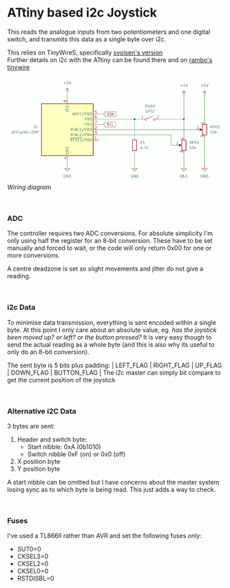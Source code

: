 # ATtiny based i2c Joystick

This reads the analogue inputs from two potentiometers and one digital switch, and transmits this data as a single byte over i2c.

This relies on TinyWireS, specifically [svoisen's version](https://github.com/svoisen/TinyWire)\
Further details on i2c with the ATtiny can be found there and on [rambo's tinywire](https://github.com/rambo/TinyWire)

![Wiring](images/wiring.png)
*Wiring diagram*

<br/>

### ADC
The controller requires two ADC conversions. For absolute simplicity I'm only using half the register for an 8-bit conversion. These have to be set manually and forced to wait, or the code will only return 0x00 for one or more conversions.

A centre deadzone is set so slight movements and jitter do not give a reading.

<br/>

### i2c Data
To minimise data transmission, everything is sent encoded within a single byte. At this point I only care about an absolute value, eg. *has the joystick been moved up? or left? or the button pressed?* It is very easy though to send the actual reading as a whole byte (and this is also why its useful to only do an 8-bit conversion).

The sent byte is 5 bits plus padding:
| LEFT_FLAG | RIGHT_FLAG | UP_FLAG | DOWN_FLAG | BUTTON_FLAG | 
The i2c master can simply bit compare to get the current position of the joystick

<br/>

### Alternative i2C Data
3 bytes are sent:
1. Header and switch byte:
    * Start nibble: 0xA (0b1010)
    * Switch nibble 0xF (on) or 0x0 (off)
2. X position byte
3. Y position byte

A start nibble can be omitted but I have concerns about the master system losing sync as to which byte is being read. This just adds a way to check.

<br />

### Fuses
I've used a TL866II rather than AVR and set the following fuses *only*:
* SUT0=0
* CKSEL3=0
* CKSEL2=0
* CKSEL0=0
* RSTDISBL=0